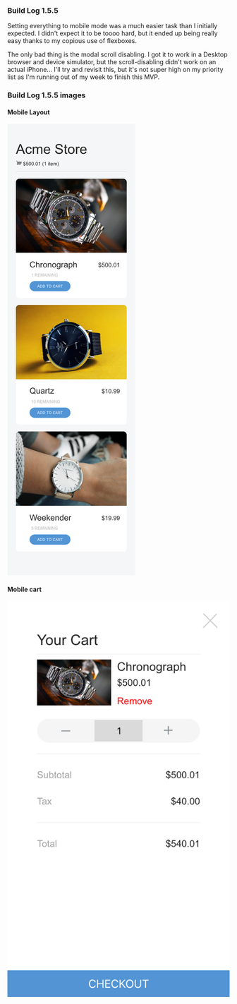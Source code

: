 ### Build Log 1.5.5

Setting everything to mobile mode was a much easier task than I initially expected. I didn't expect it to be toooo hard, but it ended up being really easy thanks to my copious use of flexboxes.

The only bad thing is the modal scroll disabling. I got it to work in a Desktop browser and device simulator, but the scroll-disabling didn't work on an actual iPhone... I'll try and revisit this, but it's not super high on my priority list as I'm running out of my week to finish this MVP.

### Build Log 1.5.5 images

#### Mobile Layout
![Mobile layout](/assets/mobile-layout.png)
#### Mobile cart
![Mobile Cart](/assets/mobile-cart.png)
